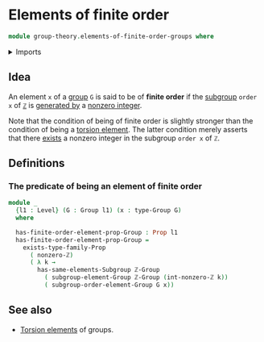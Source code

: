 # Elements of finite order

```agda
module group-theory.elements-of-finite-order-groups where
```

<details><summary>Imports</summary>

```agda
open import elementary-number-theory.group-of-integers
open import elementary-number-theory.nonzero-integers

open import foundation.existential-quantification
open import foundation.propositions
open import foundation.universe-levels

open import group-theory.groups
open import group-theory.orders-of-elements-groups
open import group-theory.subgroups
open import group-theory.subgroups-generated-by-elements-groups
```

</details>

## Idea

An element `x` of a [group](group-theory.groups.md) `G` is said to be of
**finite order** if the [subgroup](group-theory.subgroups.md) `order x` of
[`ℤ`](elementary-number-theory.group-of-integers.md) is
[generated by](group-theory.subgroups-generated-by-elements-groups.md) a
[nonzero integer](elementary-number-theory.nonzero-integers.md).

Note that the condition of being of finite order is slightly stronger than the
condition of being a [torsion element](group-theory.torsion-elements-groups.md).
The latter condition merely asserts that there
[exists](foundation.existential-quantification.md) a nonzero integer in the
subgroup `order x` of `ℤ`.

## Definitions

### The predicate of being an element of finite order

```agda
module _
  {l1 : Level} (G : Group l1) (x : type-Group G)
  where

  has-finite-order-element-prop-Group : Prop l1
  has-finite-order-element-prop-Group =
    exists-type-family-Prop
      ( nonzero-ℤ)
      ( λ k →
        has-same-elements-Subgroup ℤ-Group
          ( subgroup-element-Group ℤ-Group (int-nonzero-ℤ k))
          ( subgroup-order-element-Group G x))
```

## See also

- [Torsion elements](group-theory.torsion-elements-groups.md) of groups.
